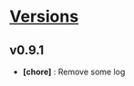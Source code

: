 # [Versions](https://github.com/Tracktor/treege/releases)

## v0.9.1
- **[chore]** : Remove some log
